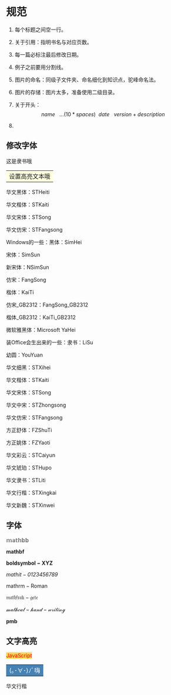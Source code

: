 # 规范

1. 每个标题之间空一行。

2. 关于引用：指明书名与对应页数。

3. 每一篇必标注最后修改日期。

4. 例子之前要用分割线。

5. 图片的命名：同级子文件夹、命名细化到知识点，驼峰命名法。

6. 图片的存储：图片太多，准备使用二级目录。

7. 关于开头：
   $$
   name \ \ \ ...(10 * spaces) \  \ date \ \ \ version+description
   $$

8. 







## 修改字体

<font style = "font-family:'隶书';">这是隶书哦</font>

<table><tr><td bgcolor = lightyellow>设置高亮文本哦</td></tr></table>



华文黑体：STHeiti

华文楷体：STKaiti

华文宋体：STSong

华文仿宋：STFangsong

Windows的一些：黑体：SimHei

宋体：SimSun

新宋体：NSimSun

仿宋：FangSong

楷体：KaiTi

仿宋_GB2312：FangSong_GB2312

楷体_GB2312：KaiTi_GB2312

微软雅黑体：Microsoft YaHei

装Office会生出来的一些：隶书：LiSu

幼圆：YouYuan

华文细黑：STXihei

华文楷体：STKaiti

华文宋体：STSong

华文中宋：STZhongsong

华文仿宋：STFangsong

方正舒体：FZShuTi

方正姚体：FZYaoti

华文彩云：STCaiyun

华文琥珀：STHupo

华文隶书：STLiti

华文行楷：STXingkai

华文新魏：STXinwei





## 字体

$\mathbb{mathbb}$

$\mathbf{mathbf}$

$\boldsymbol{boldsymbol-XYZ}$

$\mathit{mathit-0123456789}$

$\mathrm{mathrm-Roman}$

$\mathfrak{mathfrak-gete}$

$\mathcal{mathcal-hand-writing}$

$\pmb{pmb}$





## 文字高亮

<span style="background-color: #ffd351; color: red;">JavaScript</span>

<table> <tr><td bgcolor = SteelBlue ><font color = white >(｡･∀･)ﾉﾞ嗨</td> </tr> </table>

<font face="华文行楷">华文行楷</font> 


